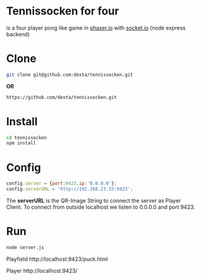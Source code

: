 Tennissocken for four
=====================

is a four player pong like game in [phaser.io](http://phaser.io) with [socket.io](https://github.com/socketio/socket.io) (node express backend)

Clone
=====
```bash
git clone git@github.com:dexta/tennissocken.git
```
**OR**
```bash
https://github.com/dexta/tennissocken.git
```
Install
=======
```bash
cd tennissocken
npm install
```
Config
======
```javascript
config.server = {port:9423,ip:'0.0.0.0'};
config.serverURL = 'http://192.168.23.55:9423';
```
The **serverURL** is the QR-Image String to connect the server as Player Client.
To connect from outside localhost we listen to 0.0.0.0 and port 9423.


Run
===
```bash
node server.js
```
Playfield http://localhost:9423/puck.html

Player http://localhost:9423/

